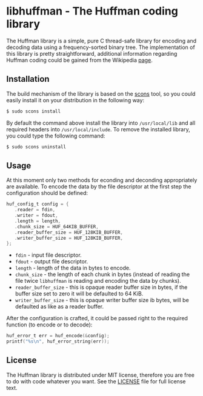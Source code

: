 # libhuffman - The Huffman coding library

The Huffman library is a simple, pure C thread-safe library for encoding and decoding data using a frequency-sorted binary tree.
The implementation of this library is pretty straightforward, additional information regarding Huffman coding could be gained from the Wikipedia [page](https://en.wikipedia.org/wiki/Huffman_coding).

## Installation

The build mechanism of the library is based on the [scons](http://scons.org/) tool, so you could easily install it on your distribution in the following way:
```bash
$ sudo scons install
```

By default the command above install the library into ```/usr/local/lib``` and all required headers into ```/usr/local/include```.
To remove the installed library, you could type the following command:
```bash
$ sudo scons uninstall
```

## Usage

At this moment only two methods for econding and deconding appropriately are available.
To encode the data by the file descriptor at the first step the configuration should be defined:
```c
huf_config_t config = {
   .reader = fdin,
   .writer = fdout,
   .length = length,
   .chunk_size = HUF_64KIB_BUFFER,
   .reader_buffer_size = HUF_128KIB_BUFFER,
   .writer_buffer_size = HUF_128KIB_BUFFER,
};
```

- ```fdin``` - input file descriptor.
- ```fdout``` - output file descriptor.
- ```length``` - length of the data in bytes to encode.
- ```chunk_size``` - the length of each chunk in bytes (instead of reading the file twice ```libhuffman``` is reading and encoding the data by chunks).
- ```reader_buffer_size``` - this is opaque reader buffer size in bytes, if the buffer size set to zero it will be defaulted to 64 KiB.
- ```writer_buffer_size``` - this is opaque writer buffer size ib bytes, will be defaulted as like as a reader buffer.

After the configuration is crafted, it could be passed right to the required function (to encode or to decode):
```c
huf_error_t err = huf_encode(&config);
printf("%s\n", huf_error_string(err));
```

## License

The Huffman library is distributed under MIT license, therefore you are free to do with code whatever you want. See the [LICENSE](LICENSE) file for full license text.
